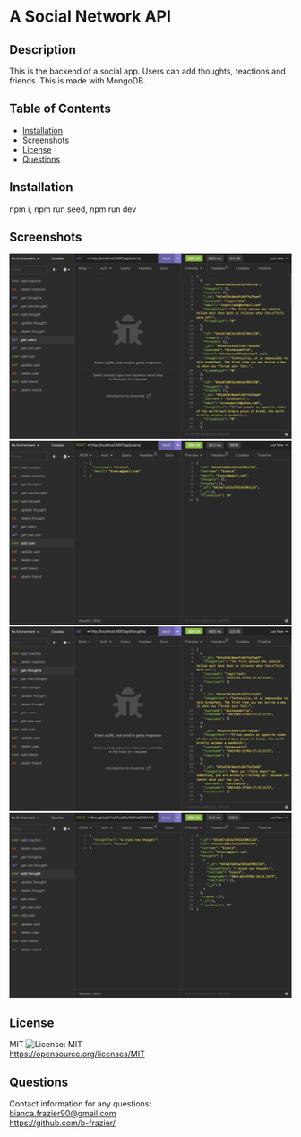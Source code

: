 # A Social Network API

## Description

This is the backend of a social app. Users can add thoughts, reactions and friends. This is made with MongoDB.

## Table of Contents

- [Installation](#installation)
- [Screenshots](#screenshots)
- [License](#license)
- [Questions](#questions)

## Installation

npm i, npm run seed, npm run dev

## Screenshots

<img src="./images/get-users.png" width="700">
<img src="./images/add-user.png" width="700">
<img src="./images/get-thoughts.png" width="700">
<img src="./images/add-thought.png" width="700">

## License

MIT ![License: MIT](https://img.shields.io/badge/License-MIT-yellow.svg)<br>
https://opensource.org/licenses/MIT

## Questions

Contact information for any questions:<br>
bianca.frazier90@gmail.com<br>
https://github.com/b-frazier/
